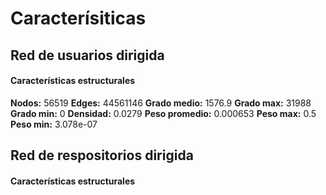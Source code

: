 # Caracterísiticas



## Red de usuarios dirigida

#### Características estructurales

**Nodos:** 56519 	**Edges:** 44561146
**Grado medio:** 1576.9 	**Grado max:** 31988 	**Grado min:** 0
**Densidad:** 0.0279
**Peso promedio:** 0.000653 	**Peso max:** 0.5 	**Peso min:** 3.078e-07



## Red de respositorios dirigida

#### Características estructurales

